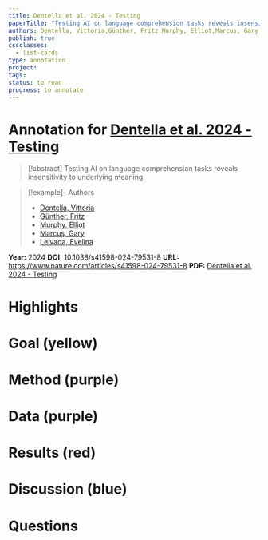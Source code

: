 ```yaml
---
title: Dentella et al. 2024 - Testing
paperTitle: "Testing AI on language comprehension tasks reveals insensitivity to underlying meaning"
authors: Dentella, Vittoria,Günther, Fritz,Murphy, Elliot,Marcus, Gary,Leivada, Evelina
publish: true
cssclasses:
  - list-cards
type: annotation
project:
tags:
status: to read
progress: to annotate
---
```

# Annotation for [Dentella et al. 2024 - Testing](Papers/References/Dentella%20et%20al.%202024%20-%20Testing)

> [!abstract] Testing AI on language comprehension tasks reveals insensitivity to underlying meaning

> [!example]- Authors
> - [Dentella, Vittoria](Dentella%2C%20Vittoria)
> - [Günther, Fritz](G%C3%BCnther%2C%20Fritz)
> - [Murphy, Elliot](Murphy%2C%20Elliot)
> - [Marcus, Gary](Marcus%2C%20Gary)
> - [Leivada, Evelina](Leivada%2C%20Evelina)

**Year:** 2024
**DOI:** 10.1038/s41598-024-79531-8
**URL:** https://www.nature.com/articles/s41598-024-79531-8
**PDF:** [Dentella et al. 2024 - Testing](Papers/PDFs/Dentella%20et%20al.%202024%20-%20Testing%20AI%20on%20language%20comprehension%20tasks%20reveals%20insensitivity%20to%20underlying%20meaning.pdf)

# Highlights


# Goal (yellow)


# Method (purple)


# Data (purple)


# Results (red)


# Discussion (blue)


# Questions

